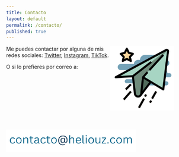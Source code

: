 ```yaml
---
title: Contacto
layout: default
permalink: /contacto/
published: true
---
```

<img align="right" src="/assets/images/plane.png" width="175" style="padding-right:10%; padding-bottom:50px"/>

Me puedes contactar por alguna de mis redes sociales: [Twitter](https://twitter.com/Heliouz__), [Instagram](https://www.instagram.com/heliouz_/), [TikTok](https://www.tiktok.com/@heliouz_).

O si lo prefieres por correo a:

<img align="left" src="/assets/images/correu.png" width="350"/>

<br>
